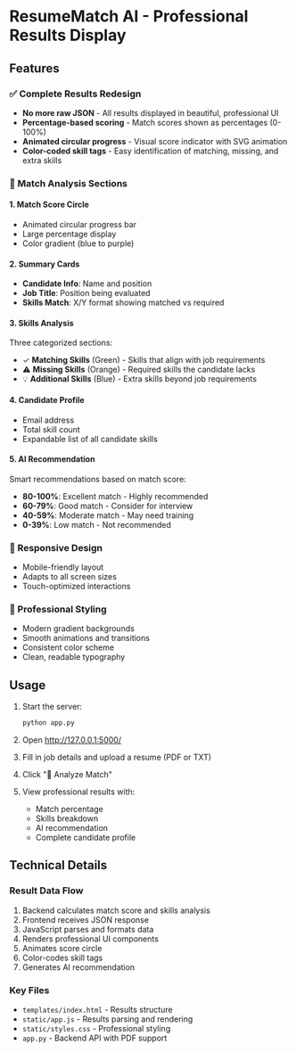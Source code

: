 # ResumeMatch AI - Professional Results Display

## Features

### ✅ Complete Results Redesign
- **No more raw JSON** - All results displayed in beautiful, professional UI
- **Percentage-based scoring** - Match scores shown as percentages (0-100%)
- **Animated circular progress** - Visual score indicator with SVG animation
- **Color-coded skill tags** - Easy identification of matching, missing, and extra skills

### 🎯 Match Analysis Sections

#### 1. Match Score Circle
- Animated circular progress bar
- Large percentage display
- Color gradient (blue to purple)

#### 2. Summary Cards
- **Candidate Info**: Name and position
- **Job Title**: Position being evaluated
- **Skills Match**: X/Y format showing matched vs required

#### 3. Skills Analysis
Three categorized sections:
- ✓ **Matching Skills** (Green) - Skills that align with job requirements
- ⚠ **Missing Skills** (Orange) - Required skills the candidate lacks
- 💡 **Additional Skills** (Blue) - Extra skills beyond job requirements

#### 4. Candidate Profile
- Email address
- Total skill count
- Expandable list of all candidate skills

#### 5. AI Recommendation
Smart recommendations based on match score:
- **80-100%**: Excellent match - Highly recommended
- **60-79%**: Good match - Consider for interview
- **40-59%**: Moderate match - May need training
- **0-39%**: Low match - Not recommended

### 📱 Responsive Design
- Mobile-friendly layout
- Adapts to all screen sizes
- Touch-optimized interactions

### 🎨 Professional Styling
- Modern gradient backgrounds
- Smooth animations and transitions
- Consistent color scheme
- Clean, readable typography

## Usage

1. Start the server:
   ```bash
   python app.py
   ```

2. Open http://127.0.0.1:5000/

3. Fill in job details and upload a resume (PDF or TXT)

4. Click "🚀 Analyze Match"

5. View professional results with:
   - Match percentage
   - Skills breakdown
   - AI recommendation
   - Complete candidate profile

## Technical Details

### Result Data Flow
1. Backend calculates match score and skills analysis
2. Frontend receives JSON response
3. JavaScript parses and formats data
4. Renders professional UI components
5. Animates score circle
6. Color-codes skill tags
7. Generates AI recommendation

### Key Files
- `templates/index.html` - Results structure
- `static/app.js` - Results parsing and rendering
- `static/styles.css` - Professional styling
- `app.py` - Backend API with PDF support
